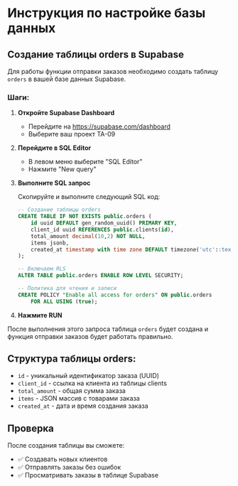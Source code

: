 # Инструкция по настройке базы данных

## Создание таблицы orders в Supabase

Для работы функции отправки заказов необходимо создать таблицу `orders` в вашей базе данных Supabase.

### Шаги:

1. **Откройте Supabase Dashboard**
   - Перейдите на https://supabase.com/dashboard
   - Выберите ваш проект TA-09

2. **Перейдите в SQL Editor**
   - В левом меню выберите "SQL Editor"
   - Нажмите "New query"

3. **Выполните SQL запрос**
   
   Скопируйте и выполните следующий SQL код:

   ```sql
   -- Создание таблицы orders
   CREATE TABLE IF NOT EXISTS public.orders (
       id uuid DEFAULT gen_random_uuid() PRIMARY KEY,
       client_id uuid REFERENCES public.clients(id),
       total_amount decimal(10,2) NOT NULL,
       items jsonb,
       created_at timestamp with time zone DEFAULT timezone('utc'::text, now()) NOT NULL
   );

   -- Включаем RLS
   ALTER TABLE public.orders ENABLE ROW LEVEL SECURITY;

   -- Политика для чтения и записи
   CREATE POLICY "Enable all access for orders" ON public.orders
       FOR ALL USING (true);
   ```

4. **Нажмите RUN**

После выполнения этого запроса таблица `orders` будет создана и функция отправки заказов будет работать правильно.

## Структура таблицы orders:

- `id` - уникальный идентификатор заказа (UUID)
- `client_id` - ссылка на клиента из таблицы clients
- `total_amount` - общая сумма заказа
- `items` - JSON массив с товарами заказа
- `created_at` - дата и время создания заказа

## Проверка

После создания таблицы вы сможете:
- ✅ Создавать новых клиентов  
- ✅ Отправлять заказы без ошибок
- ✅ Просматривать заказы в таблице Supabase
